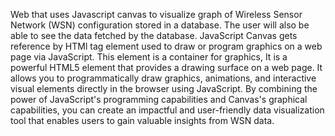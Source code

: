 Web that uses Javascript canvas to visualize graph of Wireless Sensor Network (WSN) configuration stored in a database. The user will also be able to see the data fetched by the database. JavaScript Canvas gets reference by HTMl <canvas> tag element used to draw or program graphics on a web page via JavaScript. This <canvas> element is a container for graphics, It is a powerful HTML5 element that provides a drawing surface on a web page. It allows you to programmatically draw graphics, animations, and interactive visual elements directly in the browser using JavaScript. 
  By combining the power of JavaScript's programming capabilities and Canvas's graphical capabilities, you can create an impactful and user-friendly data visualization tool that enables users to gain valuable insights from WSN data.
